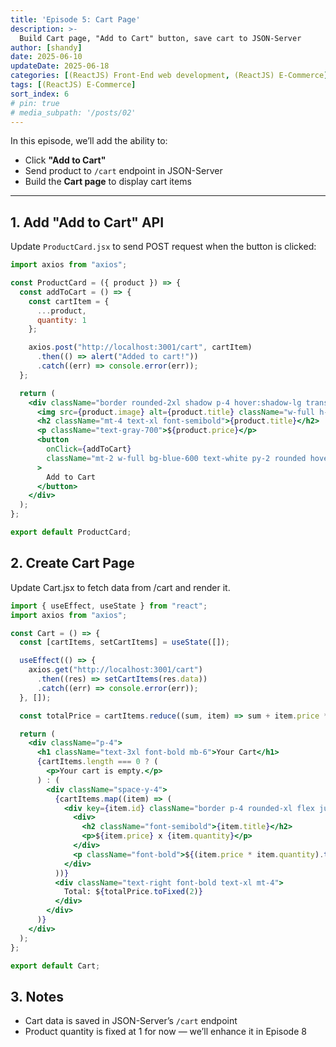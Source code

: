 ```yaml
---
title: 'Episode 5: Cart Page'
description: >-
  Build Cart page, "Add to Cart" button, save cart to JSON-Server
author: [shandy]
date: 2025-06-10
updateDate: 2025-06-18
categories: [(ReactJS) Front-End web development, (ReactJS) E-Commerce]
tags: [(ReactJS) E-Commerce]
sort_index: 6
# pin: true
# media_subpath: '/posts/02'
---
```


In this episode, we’ll add the ability to:
- Click **"Add to Cart"**
- Send product to `/cart` endpoint in JSON-Server
- Build the **Cart page** to display cart items

---

## 1. Add "Add to Cart" API

Update `ProductCard.jsx` to send POST request when the button is clicked:

```jsx
import axios from "axios";

const ProductCard = ({ product }) => {
  const addToCart = () => {
    const cartItem = {
      ...product,
      quantity: 1
    };

    axios.post("http://localhost:3001/cart", cartItem)
      .then(() => alert("Added to cart!"))
      .catch((err) => console.error(err));
  };

  return (
    <div className="border rounded-2xl shadow p-4 hover:shadow-lg transition">
      <img src={product.image} alt={product.title} className="w-full h-48 object-cover rounded-lg" />
      <h2 className="mt-4 text-xl font-semibold">{product.title}</h2>
      <p className="text-gray-700">${product.price}</p>
      <button
        onClick={addToCart}
        className="mt-2 w-full bg-blue-600 text-white py-2 rounded hover:bg-blue-700"
      >
        Add to Cart
      </button>
    </div>
  );
};

export default ProductCard;
```

## 2. Create Cart Page
Update Cart.jsx to fetch data from /cart and render it.

```jsx
import { useEffect, useState } from "react";
import axios from "axios";

const Cart = () => {
  const [cartItems, setCartItems] = useState([]);

  useEffect(() => {
    axios.get("http://localhost:3001/cart")
      .then((res) => setCartItems(res.data))
      .catch((err) => console.error(err));
  }, []);

  const totalPrice = cartItems.reduce((sum, item) => sum + item.price * item.quantity, 0);

  return (
    <div className="p-4">
      <h1 className="text-3xl font-bold mb-6">Your Cart</h1>
      {cartItems.length === 0 ? (
        <p>Your cart is empty.</p>
      ) : (
        <div className="space-y-4">
          {cartItems.map((item) => (
            <div key={item.id} className="border p-4 rounded-xl flex justify-between">
              <div>
                <h2 className="font-semibold">{item.title}</h2>
                <p>${item.price} x {item.quantity}</p>
              </div>
              <p className="font-bold">${(item.price * item.quantity).toFixed(2)}</p>
            </div>
          ))}
          <div className="text-right font-bold text-xl mt-4">
            Total: ${totalPrice.toFixed(2)}
          </div>
        </div>
      )}
    </div>
  );
};

export default Cart;
```

## 3. Notes
- Cart data is saved in JSON-Server’s `/cart` endpoint
- Product quantity is fixed at 1 for now — we’ll enhance it in Episode 8